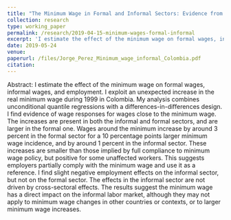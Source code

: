 ```yaml
---
title: "The Minimum Wage in Formal and Informal Sectors: Evidence from an Inflation Shock (Submitted)"
collection: research
type: working_paper
permalink: /research/2019-04-15-minimum-wages-formal-informal
excerpt: 'I estimate the effect of the minimum wage on formal wages, informal wages, and employment in Colombia. I exploit an unexpected increase in the real minimum wage during the 1999 Colombian economic crisis to estimate short- term effects of the minimum wage along the distribution of wages in both sectors. I find evidence of wage responses, with a stronger incidence in the formal sector. '
date: 2019-05-24
venue: 
paperurl: /files/Jorge_Perez_Minimum_wage_informal_Colombia.pdf
citation: 
---
```

Abstract: I estimate the effect of the minimum wage on formal wages, informal wages, and employment. I exploit an unexpected increase in the real minimum wage during 1999 in Colombia. My analysis combines unconditional quantile regressions with a differences-in-differences design. I find evidence of wage responses for wages close to the minimum wage. The increases are present in both the informal and formal sectors, and are larger in the formal one. Wages around the minimum increase by around 3 percent in the formal sector for a 10 percentage points larger minimum wage incidence, and by around 1 percent in the informal sector. These increases are smaller than those implied by full compliance to minimum wage policy, but positive for some unaffected workers. This suggests employers partially comply with the minimum wage and use it as a reference. I find slight negative employment effects on the informal sector, but not on the formal sector. The effects in the informal sector are not driven by cross-sectoral effects. The results suggest the minimum wage has a direct impact on the informal labor market, although they may not apply to minimum wage changes in other countries or contexts, or to larger minimum wage increases.

